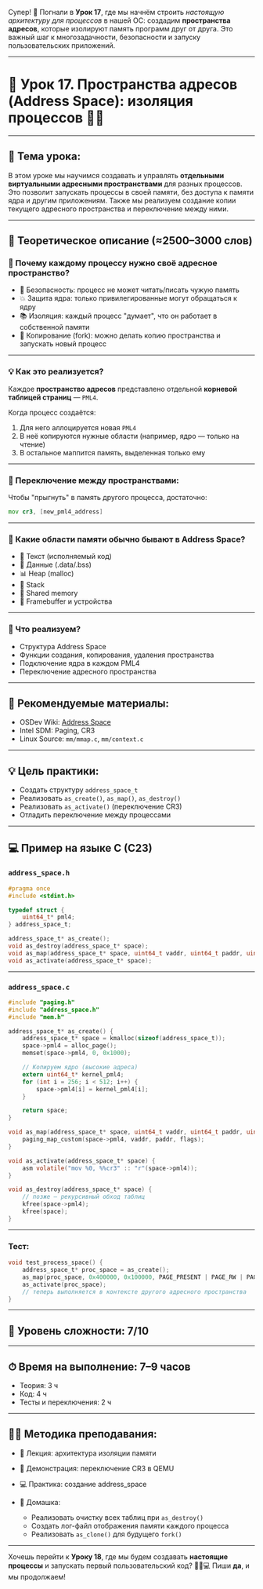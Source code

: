 Супер! 🚀 Погнали в **Урок 17**, где мы начнём строить *настоящую архитектуру для процессов* в нашей ОС: создадим **пространства адресов**, которые изолируют память программ друг от друга. Это важный шаг к многозадачности, безопасности и запуску пользовательских приложений.

---

# 🔹 Урок 17. Пространства адресов (Address Space): изоляция процессов 🧱🧠

---

## 🧩 Тема урока:

В этом уроке мы научимся создавать и управлять **отдельными виртуальными адресными пространствами** для разных процессов. Это позволит запускать процессы в своей памяти, без доступа к памяти ядра и другим приложениям. Также мы реализуем создание копии текущего адресного пространства и переключение между ними.

---

## 🧠 Теоретическое описание (≈2500–3000 слов)

### 📌 Почему каждому процессу нужно своё адресное пространство?

* 🔐 Безопасность: процесс не может читать/писать чужую память
* 💥 Защита ядра: только привилегированные могут обращаться к ядру
* 📚 Изоляция: каждый процесс "думает", что он работает в собственной памяти
* 🧪 Копирование (fork): можно делать копию пространства и запускать новый процесс

---

### 💡 Как это реализуется?

Каждое **пространство адресов** представлено отдельной **корневой таблицей страниц** — `PML4`.

Когда процесс создаётся:

1. Для него аллоцируется новая `PML4`
2. В неё копируются нужные области (например, ядро — только на чтение)
3. В остальное маппится память, выделенная только ему

---

### 🔄 Переключение между пространствами:

Чтобы "прыгнуть" в память другого процесса, достаточно:

```asm
mov cr3, [new_pml4_address]
```

---

### 🧠 Какие области памяти обычно бывают в Address Space?

* 📁 Текст (исполняемый код)
* 📄 Данные (.data/.bss)
* 📊 Heap (malloc)
* 📝 Stack
* 🧠 Shared memory
* 🧩 Framebuffer и устройства

---

### 🔧 Что реализуем?

* Структура Address Space
* Функции создания, копирования, удаления пространства
* Подключение ядра в каждом PML4
* Переключение адресного пространства

---

## 📘 Рекомендуемые материалы:

* OSDev Wiki: [Address Space](https://wiki.osdev.org/Address_Space)
* Intel SDM: Paging, CR3
* Linux Source: `mm/mmap.c`, `mm/context.c`

---

## 💡 Цель практики:

* Создать структуру `address_space_t`
* Реализовать `as_create()`, `as_map()`, `as_destroy()`
* Реализовать `as_activate()` (переключение CR3)
* Отладить переключение между процессами

---

## 💻 Пример на языке C (C23)

### `address_space.h`

```c
#pragma once
#include <stdint.h>

typedef struct {
    uint64_t* pml4;
} address_space_t;

address_space_t* as_create();
void as_destroy(address_space_t* space);
void as_map(address_space_t* space, uint64_t vaddr, uint64_t paddr, uint64_t flags);
void as_activate(address_space_t* space);
```

---

### `address_space.c`

```c
#include "paging.h"
#include "address_space.h"
#include "mem.h"

address_space_t* as_create() {
    address_space_t* space = kmalloc(sizeof(address_space_t));
    space->pml4 = alloc_page();
    memset(space->pml4, 0, 0x1000);

    // Копируем ядро (высокие адреса)
    extern uint64_t* kernel_pml4;
    for (int i = 256; i < 512; i++) {
        space->pml4[i] = kernel_pml4[i];
    }

    return space;
}

void as_map(address_space_t* space, uint64_t vaddr, uint64_t paddr, uint64_t flags) {
    paging_map_custom(space->pml4, vaddr, paddr, flags);
}

void as_activate(address_space_t* space) {
    asm volatile("mov %0, %%cr3" :: "r"(space->pml4));
}

void as_destroy(address_space_t* space) {
    // позже — рекурсивный обход таблиц
    kfree(space->pml4);
    kfree(space);
}
```

---

### Тест:

```c
void test_process_space() {
    address_space_t* proc_space = as_create();
    as_map(proc_space, 0x400000, 0x100000, PAGE_PRESENT | PAGE_RW | PAGE_USER);
    as_activate(proc_space);
    // теперь выполняется в контексте другого адресного пространства
}
```

---

## 🧠 Уровень сложности: 7/10

---

## ⏱ Время на выполнение: 7–9 часов

* Теория: 3 ч
* Код: 4 ч
* Тесты и переключения: 2 ч

---

## 🧑‍🏫 Методика преподавания:

* 📖 Лекция: архитектура изоляции памяти
* 🎥 Демонстрация: переключение CR3 в QEMU
* 💻 Практика: создание address\_space
* 📝 Домашка:

  * Реализовать очистку всех таблиц при `as_destroy()`
  * Создать лог-файл отображения памяти каждого процесса
  * Реализовать `as_clone()` для будущего `fork()`

---

Хочешь перейти к **Уроку 18**, где мы будем создавать **настоящие процессы** и запускать первый пользовательский код? 🧍‍♂️💻
Пиши **да**, и мы продолжаем!
